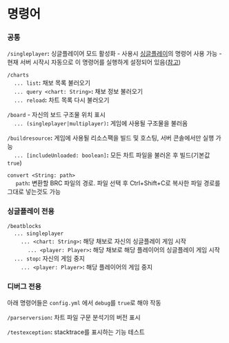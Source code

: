 # 명령어

### 공통

`/singleplayer`**:** 싱글플레이어 모드 활성화
    - 사용시 [싱글플레이](./Commands.md#싱글플레이-전용)의 명령어 사용 가능
    - 현재 서버 시작시 자동으로 이 명령어를 실행하게 설정되어 있음([참고](../src/main/java/net/spacedvoid/beatblocks/events/ServerLoadedEvent.java#L11))

`/charts`<br>
&nbsp;&nbsp;&nbsp;&nbsp;`... list`**:** 채보 목록 불러오기<br>
&nbsp;&nbsp;&nbsp;&nbsp;`... query <chart: String>`**:** 채보 정보 불러오기<br>
&nbsp;&nbsp;&nbsp;&nbsp;`... reload`**:** 차트 목록 다시 불러오기<br>

`/board` - 자신의 보드 구조물 위치 표시<br>
&nbsp;&nbsp;&nbsp;&nbsp;`... (singleplayer|multiplayer)`**:** 게임에 사용될 구조물을 불러옴

`/buildresource`**:** 게임에 사용될 리소스팩을 빌드 및 호스팅, 서버 콘솔에서만 실행 가능<br>
&nbsp;&nbsp;&nbsp;&nbsp;`... [includeUnloaded: boolean]`**:** 모든 차트 파일을 불러온 후 빌드(기본값 `true`)

`convert <String: path>`<br>
&nbsp;&nbsp;&nbsp;&nbsp; `path`**:** 변환할 BRC 파일의 경로. 파일 선택 후 Ctrl+Shift+C로 복사한 파일 경로를 그대로 넣는것도 가능

### 싱글플레이 전용
`/beatblocks`<br>
&nbsp;&nbsp;&nbsp;&nbsp;`... singleplayer`<br>
&nbsp;&nbsp;&nbsp;&nbsp;&nbsp;&nbsp;&nbsp;&nbsp;`... <chart: String>`**:** 해당 채보로 자신의 싱글플레이 게임 시작<br>
&nbsp;&nbsp;&nbsp;&nbsp;&nbsp;&nbsp;&nbsp;&nbsp;&nbsp;&nbsp;&nbsp;&nbsp;`... <player: Player>`**:** 해당 채보로 해당 플레이어의 싱글플레이 게임 시작<br>
&nbsp;&nbsp;&nbsp;&nbsp;`... stop`**:** 자신의 게임 중지<br>
&nbsp;&nbsp;&nbsp;&nbsp;&nbsp;&nbsp;&nbsp;&nbsp;`... <player: Player>`**:** 해당 플레이어의 게임 중지<br>

### 디버그 전용
아래 명령어들은 `config.yml` 에서 `debug`를 `true`로 해야 작동

`/parserversion`**:** 차트 파일 구문 분석기의 버전 표시

`/testexception`**:** stacktrace를 표시하는 기능 테스트